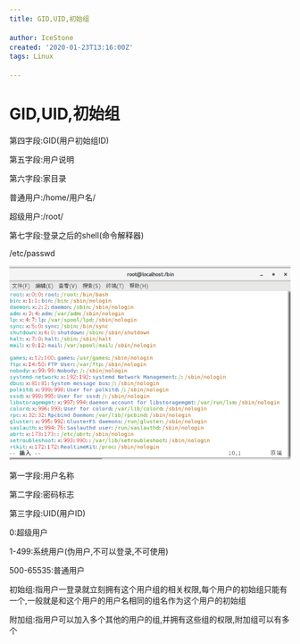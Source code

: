 ```yaml
---
title: GID,UID,初始组

author: IceStone
created: '2020-01-23T13:16:00Z'
tags: Linux

---
```


# GID,UID,初始组

第四字段:GID(用户初始组ID)

第五字段:用户说明

第六字段:家目录

普通用户:/home/用户名/

超级用户:/root/

第七字段:登录之后的shell(命令解释器)

/etc/passwd

![](images/5e54a826-c67e-4eea-a2f2-8c8f2b5b2bf6.png)

第一字段:用户名称


第二字段:密码标志

第三字段:UID(用户ID)

0:超级用户

1-499:系统用户(伪用户,不可以登录,不可使用)

500-65535:普通用户

初始组:指用户一登录就立刻拥有这个用户组的相关权限,每个用户的初始组只能有一个,一般就是和这个用户的用户名相同的组名作为这个用户的初始组

附加组:指用户可以加入多个其他的用户的组,并拥有这些组的权限,附加组可以有多个

